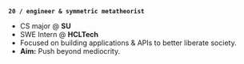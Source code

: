 **`20 / engineer & symmetric metatheorist`**

- CS major @ **SU**
- SWE Intern @ **HCLTech**
- Focused on building applications & APIs to better liberate society.
- **Aim:** Push beyond mediocrity.
